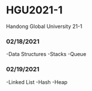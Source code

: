 # HGU2021-1
Handong Global University 21-1

### 02/18/2021
-Data Structures
-Stacks
-Queue

### 02/19/2021
-Linked List
-Hash
-Heap
